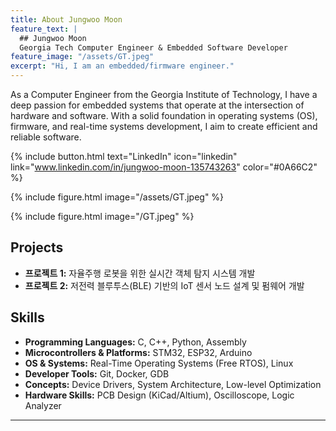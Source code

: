 ```yaml
---
title: About Jungwoo Moon
feature_text: |
  ## Jungwoo Moon
  Georgia Tech Computer Engineer & Embedded Software Developer
feature_image: "/assets/GT.jpeg"
excerpt: "Hi, I am an embedded/firmware engineer."
---
```


As a Computer Engineer from the Georgia Institute of Technology, I have a deep passion for embedded systems that operate at the intersection of hardware and software. With a solid foundation in operating systems (OS), firmware, and real-time systems development, I aim to create efficient and reliable software.

{% include button.html text="LinkedIn" icon="linkedin" link="www.linkedin.com/in/jungwoo-moon-135743263" color="#0A66C2" %}

{% include figure.html image="/assets/GT.jpeg" %}

{% include figure.html image="/GT.jpeg" %}

## Projects

- **프로젝트 1:** 자율주행 로봇을 위한 실시간 객체 탐지 시스템 개발
- **프로젝트 2:** 저전력 블루투스(BLE) 기반의 IoT 센서 노드 설계 및 펌웨어 개발

## Skills

- **Programming Languages:** C, C++, Python, Assembly
- **Microcontrollers & Platforms:** STM32, ESP32, Arduino
- **OS & Systems:** Real-Time Operating Systems (Free RTOS), Linux
- **Developer Tools:** Git, Docker, GDB
- **Concepts:** Device Drivers, System Architecture, Low-level Optimization
- **Hardware Skills:** PCB Design (KiCad/Altium), Oscilloscope, Logic Analyzer



---
